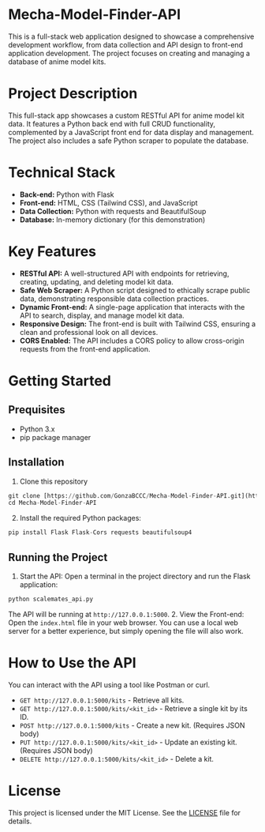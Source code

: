 # Mecha-Model-Finder-API
This is a full-stack web application designed to showcase a comprehensive development workflow, from data collection and API design to front-end application development. The project focuses on creating and managing a database of anime model kits.
# Project Description
This full-stack app showcases a custom RESTful API for anime model kit data. It features a Python back end with full CRUD functionality, complemented by a JavaScript front end for data display and management. The project also includes a safe Python scraper to populate the database.
# Technical Stack
* __Back-end:__ Python with Flask
* __Front-end:__ HTML, CSS (Tailwind CSS), and JavaScript
* __Data Collection:__ Python with requests and BeautifulSoup
* __Database:__ In-memory dictionary (for this demonstration)

# Key Features
* __RESTful API:__ A well-structured API with endpoints for retrieving, creating, updating, and deleting model kit data.
* __Safe Web Scraper:__ A Python script designed to ethically scrape public data, demonstrating responsible data collection practices.
* __Dynamic Front-end:__ A single-page application that interacts with the API to search, display, and manage model kit data.
* __Responsive Design:__ The front-end is built with Tailwind CSS, ensuring a clean and professional look on all devices.
* __CORS Enabled:__ The API includes a CORS policy to allow cross-origin requests from the front-end application.
# Getting Started
## Prequisites
* Python 3.x
* pip package manager
## Installation
1. Clone this repository
```python
git clone [https://github.com/GonzaBCCC/Mecha-Model-Finder-API.git](https://github.com/GonzaBCCC/Mecha-Model-Finder-API.git)
cd Mecha-Model-Finder-API
```

2. Install the required Python packages:
```python
pip install Flask Flask-Cors requests beautifulsoup4
```
## Running the Project
1. Start the API:
Open a terminal in the project directory and run the Flask application:
```python
python scalemates_api.py
```
The API will be running at ```http://127.0.0.1:5000```.
2. View the Front-end:
Open the ```index.html``` file in your web browser. You can use a local web server for a better experience, but simply opening the file will also work.
# How to Use the API
You can interact with the API using a tool like Postman or curl.
* ```GET http://127.0.0.1:5000/kits``` - Retrieve all kits.
* ```GET http://127.0.0.1:5000/kits/<kit_id>``` - Retrieve a single kit by its ID.
* ```POST http://127.0.0.1:5000/kits``` - Create a new kit. (Requires JSON body)
* ```PUT http://127.0.0.1:5000/kits/<kit_id>``` - Update an existing kit. (Requires JSON body)
* ```DELETE http://127.0.0.1:5000/kits/<kit_id>``` - Delete a kit.

# License
This project is licensed under the MIT License. See the [LICENSE](../blob/master/LICENSE) file for details.
